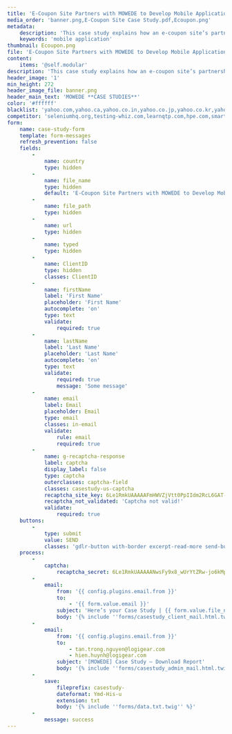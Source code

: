 ```yaml
---
title: 'E-Coupon Site Partners with MOWEDE to Develop Mobile Application'
media_order: 'banner.png,E-Coupon Site Case Study.pdf,Ecoupon.png'
metadata:
    description: 'This case study explains how an e-coupon site’s partnership with MOWEDE led to the creation of a mobile application thatenabled SMBs to grow their businesses and easily connect with customers.'
    keywords: 'mobile application'
thumbnail: Ecoupon.png
file: 'E-Coupon Site Partners with MOWEDE to Develop Mobile Application.pdf'
content:
    items: '@self.modular'
description: 'This case study explains how an e-coupon site’s partnership with MOWEDE led to the creation of a mobile application that enabled SMBs to grow their businesses and easily connect with customers.'
header_image: '1'
min_height: 272
header_image_file: banner.png
header_main_text: 'MOWEDE **CASE STUDIES**'
color: '#ffffff'
blacklist: 'yahoo.com,yahoo.ca,yahoo.co.in,yahoo.co.jp,yahoo.co.kr,yahoo.co.nz,yahoo.co.uk,yahoo.com.ar,yahoo.com.au,yahoo.com.br,yahoo.com.cn,yahoo.com.hk,yahoo.com.is,yahoo.com.mx,yahoo.com.ru,yahoo.com.sg,yahoo.de,yahoo.dk,yahoo.es,yahoo.fr,yahoo.ie,yahoo.it,yahoo.jp,yahoo.ru,yahoo.se,icloud.com,temp-mail.com,temp-mail.de,temp-mail.org,temp-mail.ru,temp.emeraldwebmail.com,tempail.com,tempalias.com,tempe-mail.com,tempemail.biz,tempemail.co.za,tempemail.com,tempemail.net,tempinbox.co.uk,tempinbox.com,tempmail.co,tempmail.de,tempmail.eu,tempmail.it,tempmail.us,tempmail2.com,tempmaildemo.com,tempmailer.com,tempmailer.de,tempomail.fr,temporarily.de,temporarioemail.com.br,temporaryemail.net,temporaryemail.us,temporaryforwarding.com,temporaryinbox.com,temporarymailaddress.com,tempsky.com,tempthe.net,tempymail.com,mail-filter.com,mail-owl.com,mail-temporaire.com,mail-temporaire.fr,mail.by,mail.mezimages.net,mail.zp.ua,mail114.net,mail1a.de,mail21.cc,mail2rss.org,mail4trash.com,mail666.ru,mail707.com,mail72.com,mailback.com,mailbidon.com,mailbiz.biz,mailbox92.biz,mailbucket.org,mailcat.biz,mailcatch.com,mailchop.com,mailcker.com,mailde.de,mailde.info,maildrop.cc,maildrop.cf,maildrop.ga,maildrop.gq,maildrop.ml,maildu.de,maildx.com,maileater.com,mailed.in,mailed.ro,maileimer.de,maileme101.com,mailexpire.com,mailfa.tk,mailforspam.com,mailfree.ga,mailfree.gq,mailfree.ml,mailfreeonline.com,mailfs.com,mailguard.me,mailhazard.com,mailhazard.us,mailhz.me,mailimate.com,mailin8r.com,mailinatar.com,mailinater.com,mailinator.co.uk,mailinator.com,mailinator.gq,mailinator.info,mailinator.net,mailinator.org,mailinator.us,mailinator2.com,mailincubator.com,mailismagic.com,mailita.tk,mailjunk.cf,mailjunk.ga,mailjunk.gq,mailjunk.ml,mailjunk.tk,mailmate.com,mailme.gq,mailme.ir,mailme.lv,mailme24.com,mailmetrash.com,mailmoat.com,mailms.com,mailnator.com,mailnesia.com,mailnull.com,mailonaut.com,mailorc.com,mailorg.org,mailpick.biz,mailproxsy.com,mailquack.com,mailrock.biz,mailsac.com,mailscrap.com,mailseal.de,mailshell.com,mailsiphon.com,mailslapping.com,mailslite.com,mailtemp.info,mailtemporaire.com,mailtemporaire.fr,mailtome.de,mailtothis.com,mailtrash.net,mailtv.net,mailtv.tv,mailzi.ru,mailzilla.com,mailzilla.org,mailzilla.orgmbx.cc,thraml.com,thrma.com,throam.com,thrott.com,throwam.com,throwawayemailaddress.com,throwawaymail.com,throya.com,thunkinator.org,thxmate.com,tic.ec,tijdelijkmailadres.nl,tilien.com,timgiarevn.com,timkassouf.com,tinyurl24.com,tittbit.in,tiv.cc,tizi.com,tkitc.de,tlpn.org,tmail.com,tmail.ws,tmailinator.com,tmpjr.me,toddsbighug.com,toiea.com,tokem.co,tokenmail.de,tonymanso.com,toomail.biz,top101.de,top1mail.ru,top1post.ru,topofertasdehoy.com,topranklist.de,toprumours.com,tormail.org,toss.pw,tosunkaya.com,totalvista.com,totesmail.com,tp-qa-mail.com,tqoai.com,tradermail.info,tranceversal.com,trash-amil.com,trash-mail.at,trash-mail.cf,trash-mail.com,trash-mail.de,trash-mail.ga,trash-mail.gq,trash-mail.ml,trash-mail.tk,trash-me.com,trash2009.com,trash2010.com,trash2011.com,trashcanmail.com,trashdevil.com,trashdevil.de,trashemail.de,trashinbox.com,trashmail.at,trashmail.com,trashmail.de,trashmail.me,trashmail.net,trashmail.org,trashmail.ws,trashmailer.com,trashymail.com,trashymail.net,hotmail.co.il,hotmail.co.uk,hotmail.com,hotmail.fr,hotmail.kg,hotmail.kz,hotmail.ru,mail2aaron.com,mail2abby.com,mail2abc.com,mail2actor.com,mail2admiral.com,mail2adorable.com,mail2adoration.com,mail2adore.com,mail2adventure.com,mail2aeolus.com,mail2aether.com,mail2affection.com,mail2afghanistan.com,mail2africa.com,mail2agent.com,mail2aha.com,mail2ahoy.com,mail2aim.com,mail2air.com,mail2airbag.com,mail2airforce.com,mail2airport.com,mail2alabama.com,mail2alan.com,mail2alaska.com,mail2albania.com,mail2alcoholic.com,mail2alec.com,mail2alexa.com,mail2algeria.com,mail2alicia.com,mail2alien.com,mail2allan.com,mail2allen.com,mail2allison.com,mail2alpha.com,mail2alyssa.com,mail2amanda.com,mail2amazing.com,mail2amber.com,mail2america.com,mail2american.com,mail2andorra.com,mail2andrea.com,mail2andy.com,mail2anesthesiologist.com,mail2angela.com,mail2angola.com,mail2ann.com,mail2anna.com,mail2anne.com,mail2anthony.com,mail2anything.com,mail2aphrodite.com,mail2apollo.com,mail2april.com,mail2aquarius.com,mail2arabia.com,mail2arabic.com,mail2architect.com,mail2ares.com,mail2argentina.com,mail2aries.com,mail2arizona.com,mail2arkansas.com,mail2armenia.com,mail2army.com,mail2arnold.com,mail2art.com,mail2artemus.com,mail2arthur.com,mail2artist.com,mail2ashley.com,mail2ask.com,mail2astronomer.com,mail2athena.com,mail2athlete.com,mail2atlas.com,mail2atom.com,mail2attitude.com,mail2auction.com,mail2aunt.com,mail2australia.com,mail2austria.com,mail2azerbaijan.com,mail2baby.com,mail2bahamas.com,mail2bahrain.com,mail2ballerina.com,mail2ballplayer.com,mail2band.com,mail2bangladesh.com,mail2bank.com,mail2banker.com,mail2bankrupt.com,mail2baptist.com,mail2bar.com,mail2barbados.com,mail2barbara.com,mail2barter.com,mail2basketball.com,mail2batter.com,mail2beach.com,mail2beast.com,mail2beatles.com,mail2beauty.com,mail2becky.com,mail2beijing.com,mail2belgium.com,mail2belize.com,mail2ben.com,mail2bernard.com,mail2beth.com,mail2betty.com,mail2beverly.com,mail2beyond.com,mail2biker.com,mail2bill.com,mail2billionaire.com,mail2billy.com,mail2bio.com,mail2biologist.com,mail2black.com,mail2blackbelt.com,mail2blake.com,mail2blind.com,mail2blonde.com,mail2blues.com,mail2bob.com,mail2bobby.com,mail2bolivia.com,mail2bombay.com,mail2bonn.com,mail2bookmark.com,mail2boreas.com,mail2bosnia.com,mail2boston.com,mail2botswana.com,mail2bradley.com,mail2brazil.com,mail2breakfast.com,mail2brian.com,mail2bride.com,mail2brittany.com,mail2broker.com,mail2brook.com,mail2bruce.com,mail2brunei.com,mail2brunette.com,mail2brussels.com,mail2bryan.com,mail2bug.com,mail2bulgaria.com,mail2business.com,mail2buy.com,mail2ca.com,mail2california.com,mail2calvin.com,mail2cambodia.com,mail2cameroon.com,mail2canada.com,mail2cancer.com,mail2capeverde.com,mail2capricorn.com,mail2cardinal.com,mail2cardiologist.com,mail2care.com,mail2caroline.com,mail2carolyn.com,mail2casey.com,mail2cat.com,mail2caterer.com,mail2cathy.com,mail2catlover.com,mail2catwalk.com,mail2cell.com,mail2chad.com,mail2champaign.com,mail2charles.com,mail2chef.com,mail2chemist.com,mail2cherry.com,mail2chicago.com,mail2chile.com,mail2china.com,mail2chinese.com,mail2chocolate.com,mail2christian.com,mail2christie.com,mail2christmas.com,mail2christy.com,mail2chuck.com,mail2cindy.com,mail2clark.com,mail2classifieds.com,mail2claude.com,mail2cliff.com,mail2clinic.com,mail2clint.com,mail2close.com,mail2club.com,mail2coach.com,mail2coastguard.com,mail2colin.com,mail2college.com,mail2colombia.com,mail2color.com,mail2colorado.com,mail2columbia.com,mail2comedian.com,mail2composer.com,mail2computer.com,mail2computers.com,mail2concert.com,mail2congo.com,mail2connect.com,mail2connecticut.com,mail2consultant.com,mail2convict.com,mail2cook.com,mail2cool.com,mail2cory.com,mail2costarica.com,mail2country.com,mail2courtney.com,mail2cowboy.com,mail2cowgirl.com,mail2craig.com,mail2crave.com,mail2crazy.com,mail2create.com,mail2croatia.com,mail2cry.com,mail2crystal.com,mail2cuba.com,mail2culture.com,mail2curt.com,mail2customs.com,mail2cute.com,mail2cutey.com,mail2cynthia.com,mail2cyprus.com,mail2czechrepublic.com,mail2dad.com,mail2dale.com,mail2dallas.com,mail2dan.com,mail2dana.com,mail2dance.com,mail2dancer.com,mail2danielle.com,mail2danny.com,mail2darlene.com,mail2darling.com,mail2darren.com,mail2daughter.com,mail2dave.com,mail2dawn.com,mail2dc.com,mail2dealer.com,mail2deanna.com,mail2dearest.com,mail2debbie.com,mail2debby.com,mail2deer.com,mail2delaware.com,mail2delicious.com,mail2demeter.com,mail2democrat.com,mail2denise.com,mail2denmark.com,mail2dennis.com,mail2dentist.com,mail2derek.com,mail2desert.com,mail2devoted.com,mail2devotion.com,mail2diamond.com,mail2diana.com,mail2diane.com,mail2diehard.com,mail2dilemma.com,mail2dillon.com,mail2dinner.com,mail2dinosaur.com,mail2dionysos.com,mail2diplomat.com,mail2director.com,mail2dirk.com,mail2disco.com,mail2dive.com,mail2diver.com,mail2divorced.com,mail2djibouti.com,mail2doctor.com,mail2doglover.com,mail2dominic.com,mail2dominica.com,mail2dominicanrepublic.com,mail2don.com,mail2donald.com,mail2donna.com,mail2doris.com,mail2dorothy.com,mail2doug.com,mail2dough.com,mail2douglas.com,mail2dow.com,mail2downtown.com,mail2dream.com,mail2dreamer.com,mail2dude.com,mail2dustin.com,mail2dyke.com,mail2dylan.com,mail2earl.com,mail2earth.com,mail2eastend.com,mail2eat.com,mail2economist.com,mail2ecuador.com,mail2eddie.com,mail2edgar.com,mail2edwin.com,mail2egypt.com,mail2electron.com,mail2eli.com,mail2elizabeth.com,mail2ellen.com,mail2elliot.com,mail2elsalvador.com,mail2elvis.com,mail2emergency.com,mail2emily.com,mail2engineer.com,mail2english.com,mail2environmentalist.com,mail2eos.com,mail2eric.com,mail2erica.com,mail2erin.com,mail2erinyes.com,mail2eris.com,mail2eritrea.com,mail2ernie.com,mail2eros.com,mail2estonia.com,mail2ethan.com,mail2ethiopia.com,mail2eu.com,mail2europe.com,mail2eurus.com,mail2eva.com,mail2evan.com,mail2evelyn.com,mail2everything.com,mail2exciting.com,mail2expert.com,mail2fairy.com,mail2faith.com,mail2fanatic.com,mail2fancy.com,mail2fantasy.com,mail2farm.com,mail2farmer.com,mail2fashion.com,mail2fat.com,mail2feeling.com,mail2female.com,mail2fever.com,mail2fighter.com,mail2fiji.com,mail2filmfestival.com,mail2films.com,mail2finance.com,mail2finland.com,mail2fireman.com,mail2firm.com,mail2fisherman.com,mail2flexible.com,mail2florence.com,mail2florida.com,mail2floyd.com,mail2fly.com,mail2fond.com,mail2fondness.com,mail2football.com,mail2footballfan.com,mail2found.com,mail2france.com,mail2frank.com,mail2frankfurt.com,mail2franklin.com,mail2fred.com,mail2freddie.com,mail2free.com,mail2freedom.com,mail2french.com,mail2freudian.com,mail2friendship.com,mail2from.com,mail2fun.com,mail2gabon.com,mail2gabriel.com,mail2gail.com,mail2galaxy.com,mail2gambia.com,mail2games.com,mail2gary.com,mail2gavin.com,mail2gemini.com,mail2gene.com,mail2genes.com,mail2geneva.com,mail2george.com,mail2georgia.com,mail2gerald.com,mail2german.com,mail2germany.com,mail2ghana.com,mail2gilbert.com,mail2gina.com,mail2girl.com,mail2glen.com,mail2gloria.com,mail2goddess.com,mail2gold.com,mail2golfclub.com,mail2golfer.com,mail2gordon.com,mail2government.com,mail2grab.com,mail2grace.com,mail2graham.com,mail2grandma.com,mail2grandpa.com,mail2grant.com,mail2greece.com,mail2green.com,mail2greg.com,mail2grenada.com,mail2gsm.com,mail2guard.com,mail2guatemala.com,mail2guy.com,mail2hades.com,mail2haiti.com,mail2hal.com,mail2handhelds.com,mail2hank.com,mail2hannah.com,mail2harold.com,mail2harry.com,mail2hawaii.com,mail2headhunter.com,mail2heal.com,mail2heather.com,mail2heaven.com,mail2hebe.com,mail2hecate.com,mail2heidi.com,mail2helen.com,mail2hell.com,mail2help.com,mail2helpdesk.com,mail2henry.com,mail2hephaestus.com,mail2hera.com,mail2hercules.com,mail2herman.com,mail2hermes.com,mail2hespera.com,mail2hestia.com,mail2highschool.com,mail2hindu.com,mail2hip.com,mail2hiphop.com,mail2holland.com,mail2holly.com,mail2hollywood.com,mail2homer.com,mail2honduras.com,mail2honey.com,mail2hongkong.com,mail2hope.com,mail2horse.com,mail2hot.com,mail2hotel.com,mail2houston.com,mail2howard.com,mail2hugh.com,mail2human.com,mail2hungary.com,mail2hungry.com,mail2hygeia.com,mail2hyperspace.com,mail2hypnos.com,mail2ian.com,mail2ice-cream.com,mail2iceland.com,mail2idaho.com,mail2idontknow.com,mail2illinois.com,mail2imam.com,mail2in.com,mail2india.com,mail2indian.com,mail2indiana.com,mail2indonesia.com,mail2infinity.com,mail2intense.com,mail2iowa.com,mail2iran.com,mail2iraq.com,mail2ireland.com,mail2irene.com,mail2iris.com,mail2irresistible.com,mail2irving.com,mail2irwin.com,mail2isaac.com,mail2israel.com,mail2italian.com,mail2italy.com,mail2jackie.com,mail2jacob.com,mail2jail.com,mail2jaime.com,mail2jake.com,mail2jamaica.com,mail2james.com,mail2jamie.com,mail2jan.com,mail2jane.com,mail2janet.com,mail2janice.com,mail2japan.com,mail2japanese.com,mail2jasmine.com,mail2jason.com,mail2java.com,mail2jay.com,mail2jazz.com,mail2jed.com,mail2jeffrey.com,mail2jennifer.com,mail2jenny.com,mail2jeremy.com,mail2jerry.com,mail2jessica.com,mail2jessie.com,mail2jesus.com,mail2jew.com,mail2jeweler.com,mail2jim.com,mail2jimmy.com,mail2joan.com,mail2joann.com,mail2joanna.com,mail2jody.com,mail2joe.com,mail2joel.com,mail2joey.com,mail2john.com,mail2join.com,mail2jon.com,mail2jonathan.com,mail2jones.com,mail2jordan.com,mail2joseph.com,mail2josh.com,mail2joy.com,mail2juan.com,mail2judge.com,mail2judy.com,mail2juggler.com,mail2julian.com,mail2julie.com,mail2jumbo.com,mail2junk.com,mail2justin.com,mail2justme.com,mail2kansas.com,mail2karate.com,mail2karen.com,mail2karl.com,mail2karma.com,mail2kathleen.com,mail2kathy.com,mail2katie.com,mail2kay.com,mail2kazakhstan.com,mail2keen.com,mail2keith.com,mail2kelly.com,mail2kelsey.com,mail2ken.com,mail2kendall.com,mail2kennedy.com,mail2kenneth.com,mail2kenny.com,mail2kentucky.com,mail2kenya.com,mail2kerry.com,mail2kevin.com,mail2kim.com,mail2kimberly.com,mail2king.com,mail2kirk.com,mail2kiss.com,mail2kosher.com,mail2kristin.com,mail2kurt.com,mail2kuwait.com,mail2kyle.com,mail2kyrgyzstan.com,mail2la.com,mail2lacrosse.com,mail2lance.com,mail2lao.com,mail2larry.com,mail2latvia.com,mail2laugh.com,mail2laura.com,mail2lauren.com,mail2laurie.com,mail2lawrence.com,mail2lawyer.com,mail2lebanon.com,mail2lee.com,mail2leo.com,mail2leon.com,mail2leonard.com,mail2leone.com,mail2leslie.com,mail2letter.com,mail2liberia.com,mail2libertarian.com,mail2libra.com,mail2libya.com,mail2liechtenstein.com,mail2life.com,mail2linda.com,mail2linux.com,mail2lionel.com,mail2lipstick.com,mail2liquid.com,mail2lisa.com,mail2lithuania.com,mail2litigator.com,mail2liz.com,mail2lloyd.com,mail2lois.com,mail2lola.com,mail2london.com,mail2looking.com,mail2lori.com,mail2lost.com,mail2lou.com,mail2louis.com,mail2louisiana.com,mail2lovable.com,mail2love.com,mail2lucky.com,mail2lucy.com,mail2lunch.com,mail2lust.com,mail2luxembourg.com,mail2luxury.com,mail2lyle.com,mail2lynn.com,mail2madagascar.com,mail2madison.com,mail2madrid.com,mail2maggie.com,mail2mail4.com,mail2maine.com,mail2malawi.com,mail2malaysia.com,mail2maldives.com,mail2mali.com,mail2malta.com,mail2mambo.com,mail2man.com,mail2mandy.com,mail2manhunter.com,mail2mankind.com,mail2many.com,mail2marc.com,mail2marcia.com,mail2margaret.com,mail2margie.com,mail2marhaba.com,mail2maria.com,mail2marilyn.com,mail2marines.com,mail2mark.com,mail2marriage.com,mail2married.com,mail2marries.com,mail2mars.com,mail2marsha.com,mail2marshallislands.com,mail2martha.com,mail2martin.com,mail2marty.com,mail2marvin.com,mail2mary.com,mail2maryland.com,mail2mason.com,mail2massachusetts.com,mail2matt.com,mail2matthew.com,mail2maurice.com,mail2mauritania.com,mail2mauritius.com,mail2max.com,mail2maxwell.com,mail2maybe.com,mail2mba.com,mail2me4u.com,mail2mechanic.com,mail2medieval.com,mail2megan.com,mail2mel.com,mail2melanie.com,mail2melissa.com,mail2melody.com,mail2member.com,mail2memphis.com,mail2methodist.com,mail2mexican.com,mail2mexico.com,mail2mgz.com,mail2miami.com,mail2michael.com,mail2michelle.com,mail2michigan.com,mail2mike.com,mail2milan.com,mail2milano.com,mail2mildred.com,mail2milkyway.com,mail2millennium.com,mail2millionaire.com,mail2milton.com,mail2mime.com,mail2mindreader.com,mail2mini.com,mail2minister.com,mail2minneapolis.com,mail2minnesota.com,mail2miracle.com,mail2missionary.com,mail2mississippi.com,mail2missouri.com,mail2mitch.com,mail2model.com,mail2moldova.commail2molly.com,mail2mom.com,mail2monaco.com,mail2money.com,mail2mongolia.com,mail2monica.com,mail2montana.com,mail2monty.com,mail2moon.com,mail2morocco.com,mail2morpheus.com,mail2mors.com,mail2moscow.com,mail2moslem.com,mail2mouseketeer.com,mail2movies.com,mail2mozambique.com,mail2mp3.com,mail2mrright.com,mail2msright.com,mail2museum.com,mail2music.com,mail2musician.com,mail2muslim.com,mail2my.com,mail2myboat.com,mail2mycar.com,mail2mycell.com,mail2mygsm.com,mail2mylaptop.com,mail2mymac.com,mail2mypager.com,mail2mypalm.com,mail2mypc.com,mail2myphone.com,mail2myplane.com,mail2namibia.com,mail2nancy.com,mail2nasdaq.com,mail2nathan.com,mail2nauru.com,mail2navy.com,mail2neal.com,mail2nebraska.com,mail2ned.com,mail2neil.com,mail2nelson.com,mail2nemesis.com,mail2nepal.com,mail2netherlands.com,mail2network.com,mail2nevada.com,mail2newhampshire.com,mail2newjersey.com,mail2newmexico.com,mail2newyork.com,mail2newzealand.com,mail2nicaragua.com,mail2nick.com,mail2nicole.com,mail2niger.com,mail2nigeria.com,mail2nike.com,mail2no.com,mail2noah.com,mail2noel.com,mail2noelle.com,mail2normal.com,mail2norman.com,mail2northamerica.com,mail2northcarolina.com,mail2northdakota.com,mail2northpole.com,mail2norway.com,mail2notus.com,mail2noway.com,mail2nowhere.com,mail2nuclear.com,mail2nun.com,mail2ny.com,mail2oasis.com,mail2oceanographer.com,mail2ohio.com,mail2ok.com,mail2oklahoma.com,mail2oliver.com,mail2oman.com,mail2one.com,mail2onfire.com,mail2online.com,mail2oops.com,mail2open.com,mail2ophthalmologist.com,mail2optometrist.com,mail2oregon.com,mail2oscars.com,mail2oslo.com,mail2painter.com,mail2pakistan.com,mail2palau.com,mail2pan.com,mail2panama.com,mail2paraguay.com,mail2paralegal.com,mail2paris.com,mail2park.com,mail2parker.com,mail2party.com,mail2passion.com,mail2pat.com,mail2patricia.com,mail2patrick.com,mail2patty.com,mail2paul.com,mail2paula.com,mail2pay.com,mail2peace.com,mail2pediatrician.com,mail2peggy.com,mail2pennsylvania.com,mail2perry.com,mail2persephone.com,mail2persian.com,mail2peru.com,mail2pete.com,mail2peter.com,mail2pharmacist.com,mail2phil.com,mail2philippines.com,mail2phoenix.com,mail2phonecall.com,mail2phyllis.com,mail2pickup.com,mail2pilot.com,mail2pisces.com,mail2planet.com,mail2platinum.com,mail2plato.com,mail2pluto.com,mail2pm.com,mail2podiatrist.com,mail2poet.com,mail2poland.com,mail2policeman.com,mail2policewoman.com,mail2politician.com,mail2pop.com,mail2pope.com,mail2popular.com,mail2portugal.com,mail2poseidon.com,mail2potatohead.com,mail2power.com,mail2presbyterian.com,mail2president.com,mail2priest.com,mail2prince.com,mail2princess.com,mail2producer.com,mail2professor.com,mail2protect.com,mail2psychiatrist.com,mail2psycho.com,mail2psychologist.com,mail2qatar.com,mail2queen.com,mail2rabbi.com,mail2race.com,mail2racer.com,mail2rachel.com,mail2rage.com,mail2rainmaker.com,mail2ralph.com,mail2randy.com,mail2rap.com,mail2rare.com,mail2rave.com,mail2ray.com,mail2raymond.com,mail2realtor.com,mail2rebecca.com,mail2recruiter.com,mail2recycle.com,mail2redhead.com,mail2reed.com,mail2reggie.com,mail2register.com,mail2rent.com,mail2republican.com,mail2resort.com,mail2rex.com,mail2rhodeisland.com,mail2rich.com,mail2richard.com,mail2ricky.com,mail2ride.com,mail2riley.com,mail2rita.com,mail2rob.com,mail2robert.com,mail2roberta.com,mail2robin.com,mail2rock.com,mail2rocker.com,mail2rod.com,mail2rodney.com,mail2romania.com,mail2rome.com,mail2ron.com,mail2ronald.com,mail2ronnie.com,mail2rose.com,mail2rosie.com,mail2roy.com,mail2rudy.com,mail2rugby.com,mail2runner.com,mail2russell.com,mail2russia.com,mail2russian.com,mail2rusty.com,mail2ruth.com,mail2rwanda.com,mail2ryan.com,mail2sa.com,mail2sabrina.com,mail2safe.com,mail2sagittarius.com,mail2sail.com,mail2sailor.com,mail2sal.com,mail2salaam.com,mail2sam.com,mail2samantha.com,mail2samoa.com,mail2samurai.com,mail2sandra.com,mail2sandy.com,mail2sanfrancisco.com,mail2sanmarino.com,mail2santa.com,mail2sara.com,mail2sarah.com,mail2sat.com,mail2saturn.com,mail2saudi.com,mail2saudiarabia.com,mail2save.com,mail2savings.com,mail2school.com,mail2scientist.com,mail2scorpio.com,mail2scott.com,mail2sean.com,mail2search.com,mail2seattle.com,mail2secretagent.com,mail2senate.com,mail2senegal.com,mail2sensual.com,mail2seth.com,mail2sevenseas.com,mail2sexy.com,mail2seychelles.com,mail2shane.com,mail2sharon.com,mail2shawn.com,mail2ship.com,mail2shirley.com,mail2shoot.com,mail2shuttle.com,mail2sierraleone.com,mail2simon.com,mail2singapore.com,mail2single.com,mail2site.com,mail2skater.com,mail2skier.com,mail2sky.com,mail2sleek.com,mail2slim.com,mail2slovakia.com,mail2slovenia.com,mail2smile.com,mail2smith.com,mail2smooth.com,mail2soccer.com,mail2soccerfan.com,mail2socialist.com,mail2soldier.com,mail2somalia.com,mail2son.com,mail2song.com,mail2sos.com,mail2sound.com,mail2southafrica.com,mail2southamerica.com,mail2southcarolina.com,mail2southdakota.com,mail2southkorea.com,mail2southpole.com,mail2spain.com,mail2spanish.com,mail2spare.com,mail2spectrum.com,mail2splash.com,mail2sponsor.com,mail2sports.com,mail2srilanka.com,mail2stacy.com,mail2stan.com,mail2stanley.com,mail2star.com,mail2state.com,mail2stephanie.com,mail2steve.com,mail2steven.com,mail2stewart.com,mail2stlouis.com,mail2stock.com,mail2stockholm.com,mail2stockmarket.com,mail2storage.com,mail2store.com,mail2strong.com,mail2student.com,mail2studio.com,mail2studio54.com,mail2stuntman.com,mail2subscribe.com,mail2sudan.com,mail2superstar.com,mail2surfer.com,mail2suriname.com,mail2susan.com,mail2suzie.com,mail2swaziland.com,mail2sweden.com,mail2sweetheart.com,mail2swim.com,mail2swimmer.com,mail2swiss.com,mail2switzerland.com,mail2sydney.com,mail2sylvia.com,mail2syria.com,mail2taboo.com,mail2taiwan.com,mail2tajikistan.com,mail2tammy.com,mail2tango.com,mail2tanya.com,mail2tanzania.com,mail2tara.com,mail2taurus.com,mail2taxi.com,mail2taxidermist.com,mail2taylor.com,mail2taz.com,mail2teacher.com,mail2technician.com,mail2ted.com,mail2telephone.com,mail2teletubbie.com,mail2tenderness.com,mail2tennessee.com,mail2tennis.com,mail2tennisfan.com,mail2terri.com,mail2terry.com,mail2test.com,mail2texas.com,mail2thailand.com,mail2therapy.com,mail2think.com,mail2tickets.com,mail2tiffany.com,mail2tim.com,mail2time.com,mail2timothy.com,mail2tina.com,mail2titanic.com,mail2toby.com,mail2todd.com,mail2togo.com,mail2tom.com,mail2tommy.com,mail2tonga.com,mail2tony.com,mail2touch.com,mail2tourist.com,mail2tracey.com,mail2tracy.com,mail2tramp.com,mail2travel.com,mail2traveler.com,mail2travis.com,mail2trekkie.com,mail2trex.com,mail2triallawyer.com,mail2trick.com,mail2trillionaire.com,mail2troy.com,mail2truck.com,mail2trump.com,mail2try.com,mail2tunisia.com,mail2turbo.com,mail2turkey.com,mail2turkmenistan.com,mail2tv.com,mail2tycoon.com,mail2tyler.com,mail2u4me.com,mail2uae.com,mail2uganda.com,mail2uk.com,mail2ukraine.com,mail2uncle.com,mail2unsubscribe.com,mail2uptown.com,mail2uruguay.com,mail2usa.com,mail2utah.com,mail2uzbekistan.com,mail2v.com,mail2vacation.com,mail2valentines.com,mail2valerie.com,mail2valley.com,mail2vamoose.com,mail2vanessa.com,mail2vanuatu.com,mail2venezuela.com,mail2venous.com,mail2venus.com,mail2vermont.com,mail2vickie.com,mail2victor.com,mail2victoria.com,mail2vienna.com,mail2vietnam.com,mail2vince.com,mail2virginia.com,mail2virgo.com,mail2visionary.com,mail2vodka.com,mail2volleyball.com,mail2waiter.com,mail2wallstreet.com,mail2wally.com,mail2walter.com,mail2warren.com,mail2washington.com,mail2wave.com,mail2way.com,mail2waycool.com,mail2wayne.com,mail2webmaster.com,mail2webtop.com,mail2webtv.com,mail2weird.com,mail2wendell.com,mail2wendy.com,mail2westend.com,mail2westvirginia.com,mail2whether.com,mail2whip.com,mail2white.com,mail2whitehouse.com,mail2whitney.com,mail2why.com,mail2wilbur.com,mail2wild.com,mail2willard.com,mail2willie.com,mail2wine.com,mail2winner.com,mail2wired.com,mail2wisconsin.com,mail2woman.com,mail2wonder.com,mail2world.com,mail2worship.com,mail2wow.com,mail2www.com,mail2wyoming.com,mail2xfiles.com,mail2xox.com,mail2yachtclub.com,mail2yahalla.com,mail2yemen.com,mail2yes.com,mail2yugoslavia.com,mail2zack.com,mail2zambia.com,mail2zenith.com,mail2zephir.com,mail2zeus.com,mail2zipper.com,mail2zoo.com,mail2zoologist.com,mail2zurich.com,guerillamail.biz,guerillamail.com,guerillamail.de,guerillamail.info,guerillamail.net,guerillamail.org,guerillamailblock.com,guerrillamail.biz,guerrillamail.com,guerrillamail.de,guerrillamail.info,guerrillamail.net,guerrillamail.org,guerrillamailblock.com,adrianou.gq,mytemp.email,mytempemail.com,mytempmail.com,mytrashmail.com,mywarnernet.net,neomailbox.com,nepwk.com,nervmich.net,nervtmich.net,net.ua,netmails.com,netmails.net,netricity.nl,netris.net,spam-be-gone.com,spam.la,spam.org.es,spam.su,spam4.me,spamail.de,spamarrest.com,spamavert.com,spambob.com,spambob.net,spambob.org,spambog.com,spambog.de,spambog.net,spambog.ru,spambooger.com,spambox.info,spambox.irishspringrealty.com,spambox.org,spambox.us,spamcannon.com,spamcannon.net,spamcero.com,spamcon.org,spamcorptastic.com,spamcowboy.com,spamcowboy.net,spamcowboy.org,spamday.com,spamdecoy.net,spamfighter.cf,spamfighter.ga,spamfighter.gq,spamfighter.ml,spamfighter.tk,spamfree.eu,spamfree24.com,spamfree24.de,spamfree24.eu,spamfree24.info,spamfree24.net,spamfree24.org,spamgoes.in,spamgourmet.com,spamgourmet.net,spamgourmet.org,spamherelots.com,spamhereplease.com,spamhole.com,spamify.com,spaminator.de,spamkill.info,spaml.com,spaml.de,spamlot.net,spammotel.com,spamobox.com,spamoff.de,spamsalad.in,spamslicer.com,spamspot.com,spamstack.net,spamthis.co.uk,spamthisplease.com,spamtrail.com,spamtroll.net,email.tst,gmail.com,googlepositions.com,logigear.com,reddit.com,nifty.ne.jp,harakirimail.comm,mail.ru,infostretch.com, nyc.gov, agilethought.com'
competitor: 'seleniumhq.org,testing-whiz.com,learnqtp.com,hpe.com,smartbear.com,ranorex.com,sahipro.com,watir.com,tricentis.com,telerik.com,testcafe.devexpress.com,devexpress.com,appium.io,cucumber.io,testplant.com,microfocus.com,fitnesse.org,rspec.info,parasoft.com,froglogic.com,qfs.de,maveryx.com,appperfect.com,katalon.com,kms-technology.com,assertible.com,applause.com,qatestlab.com,applitools.com,softensity.com,test.io,betabreakers.com,kualitatem.com,a1qa.com,testmatick.com,ibm.com,capgemini.com,wipro.com,cognizant.com,hp.com,infosys.com,tcs.com,hexaware.com,zensar.com,testfort.com,qamentor.com,qasource.com,performancelabus.com,stresstesters.com,qualitestgroup.com,testingxperts.com,brisausa.com ,testhouse.net,utest.com,csc.com,testree.com,acutest.co.uk,zoonou.com,sqs.com,thinksoftglobal.com,ust-global.com,sogeti.com,adactin.com,impactqa.in,qainfotech.com,stcthirdeye.com,cigniti.com,indiumsoft.com,CredibleSoft.com,puretesting.com,360logica.com,nmqa.com,qahub.in,moolya.com,fpt.com.vn,fpt-software.com,fpt-europe.de,ods.fpt.net,fpt.net,fptdata.vn,domain.fptdata.vn,fis.com.vn,fpt.vn,ants.vn,fsoft.com.vn,fsoft.vn,luxoft.com,branch.io, ideanomics.com, getcloudcherry.com, pony.ai, madstreetden.com, makewonder.com, zadarastorage.com, uniken.com, concur.com, sirionlabs.com, helpshift.com, pokitdok.com, virsec.com, moengage.com, mobilewalla.com, msg.ai, aerospike.com, xtalpi.com, kollective.com, altiscale.com, telestax.com, people10.com, razorthink.com, goodreads.com, mygola.com, appcito.com, c1exchange.com, roboterra.com, talespin.company, corestack.io, wavemaker.com, shephertz.com, findabilitysciences.com, wvelabs.com, wittyparrot.com, moback.com, nuevora.com, cellarstone.com, mvista.com, pragmatixservices.com, keyideasInfotech.com, cloudfoundry.org, splashmath.com, iqrdataanalytics.com, blaze24x7.com, edx.org, zinier.com, praxify.com, citrusbyte.com, trueinfluence.com, acadgild.com, chikpea.com, happyfuncorp.com, vaultize.com, dimagi.com, ezdia.com, benchmarkemail.com, meshare.com, productiveedge.com, kovair.com, intellicus.com, sourcefuse.com, cloudnowtech.com, mirabeltechnologies.com, sixredmarbles.com, streebo.com, wekancode.com, motifworks.com, varstreetinc.com, webinopoly.com, digitalbrandgroup.com, raweng.com, idyllic.co, perceptionsystem.com, factorylabs.com, qualityze.com, talygen.com, advaiya.com, assignmenthelp.net, opcito.com, meltag.com, kasenna.com, usdigitalmedia.com,finrobotics.co, cogzidel.com, nanoheal.com, pironcorp.com, tvisha.com, linguasol.net, astraqube.com, online.iotap.com, bestwebtech.in, attuneww.com, e2logy.com, offshorent.com, rightwaysolution.com, inncoders.com, maantic.com, stat9.com, sriventech.com,beracahsoft.com,techmahindra.com'
form:
    name: case-study-form
    template: form-messages
    refresh_prevention: false
    fields:
        -
            name: country
            type: hidden
        -
            name: file_name
            type: hidden
            default: 'E-Coupon Site Partners with MOWEDE to Develop Mobile Application'
        -
            name: file_path
            type: hidden
        -
            name: url
            type: hidden
        -
            name: typed
            type: hidden
        -
            name: ClientID
            type: hidden
            classes: ClientID
        -
            name: firstName
            label: 'First Name'
            placeholder: 'First Name'
            autocomplete: 'on'
            type: text
            validate:
                required: true
        -
            name: lastName
            label: 'Last Name'
            placeholder: 'Last Name'
            autocomplete: 'on'
            type: text
            validate:
                required: true
                message: 'Some message'
        -
            name: email
            label: Email
            placeholder: Email
            type: email
            classes: in-email
            validate:
                rule: email
                required: true
        -
            name: g-recaptcha-response
            label: captcha
            display_label: false
            type: captcha
            outerclasses: captcha-field
            classes: casestudy-us-captcha
            recaptcha_site_key: 6Le1RmkUAAAAAFmHWVZjVtt0PpIIdm2RcL6GAT-r
            recaptcha_not_validated: 'Captcha not valid!'
            validate:
                required: true
    buttons:
        -
            type: submit
            value: SEND
            classes: 'gdlr-button with-border excerpt-read-more send-button'
    process:
        -
            captcha:
                recaptcha_secret: 6Le1RmkUAAAAANwsFy9x8_wUrYtZRw-jo6kMpCr6
        -
            email:
                from: '{{ config.plugins.email.from }}'
                to:
                    - '{{ form.value.email }}'
                subject: 'Here’s your Case Study | {{ form.value.file_name }}'
                body: '{% include ''forms/casestudy_client_mail.html.twig'' %}'
        -
            email:
                from: '{{ config.plugins.email.from }}'
                to:
                    - tan.trong.nguyen@logigear.com
                    - hien.huynh@logigear.com
                subject: '[MOWEDE] Case Study – Download Report'
                body: '{% include ''forms/casestudy_admin_mail.html.twig'' %}'
        -
            save:
                fileprefix: casestudy-
                dateformat: Ymd-His-u
                extension: txt
                body: '{% include ''forms/data.txt.twig'' %}'
        -
            message: success
---
```


